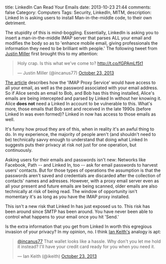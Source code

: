 title: LinkedIn Can Read Your Emails
date: 2013-10-23 21:44
comments: false
Category: Computers
Tags: Security, LinkedIn, MITM, description: Linked In is asking users to install Man-in-the-middle code, to their own detriment.

The stupidity of this is mind-boggling.  Essentially, LinkedIn is asking you to insert a man-in-the-middle IMAP server that parses ALL your email and modifies the body so as to 'enhance mobile email, giving professionals the information they need to be brilliant with people.' The following tweet from [Justin Miller](http://twitter.com/incanus77) first brought this to my attention:

<!-- more -->

<blockquote class="twitter-tweet"><p>Holy crap. Is this what we’ve come to? <a href="http://t.co/fGPAmLf5t1">http://t.co/fGPAmLf5t1</a></p>&mdash; Justin Miller (@incanus77) <a href="https://twitter.com/incanus77/statuses/393130253838606336">October 23, 2013</a></blockquote>
<script async src="//platform.twitter.com/widgets.js" charset="utf-8"></script>

[The article](http://engineering.linkedin.com/mobile/linkedin-intro-doing-impossible-ios) describes how the 
'IMAP Proxy Service' would have access to all your email, as well as the password associated with your email address.  
So if Alice sends an email to Bob, and Bob has this thing installed, Alice's emails are being intercepted and parsed by 
Linked In without her knowing it.   Alice __does not__ need a Linked In account to be vulnerable to this.  What's more, 
those emails that Bob sent and received in the late 1990s (before Linked In was even formed)? Linked in now has access 
to those emails as well. 

It's funny how proud they are of this, when in reality it's an awful thing to do.  In my experience, the majority of 
people aren't (and shouldn't need to be) technically savvy enough to understand that doing what Linked In suggests puts 
their privacy at risk not just for one operation, but continuously.  

Asking users for their emails and passwords isn't new: Networks like Facebook, Path -- and Linked In, too --
ask for email passwords to harvest users' contacts.  But for those types of operations the assumption is that the 
passwords aren't saved and credentials are discarded after the collection of contacts' names and adresses.  However, 
with a proxy email server even as all your present and future emails are being scanned, older emails are also
technically at risk of being read.  The window of opportunity isn't momentary it's as long as you have the IMAP proxy 
installed. 

This isn't a new risk that Linked In has just exposed us to.  This risk has been around since SMTP has been around.  You 
have never been able to control what happens to your email once you hit 'Send.'  

Is the extra information that you get from Linked In worth this egregious invasion of your privacy?  In my opinion, no.  I think [Ian Keith's](http://twitter.com/ikeith) analogy is apt: 

<blockquote class="twitter-tweet"><p><a href="https://twitter.com/incanus77">@incanus77</a> That wallet looks like a hassle. Why don&#39;t you let me hold it instead? I&#39;ll have your credit card ready for you when you need it.</p>&mdash; Ian Keith (@ikeith) <a href="https://twitter.com/ikeith/statuses/393148791609499648">October 23, 2013</a></blockquote>
<script async src="//platform.twitter.com/widgets.js" charset="utf-8"></script>
